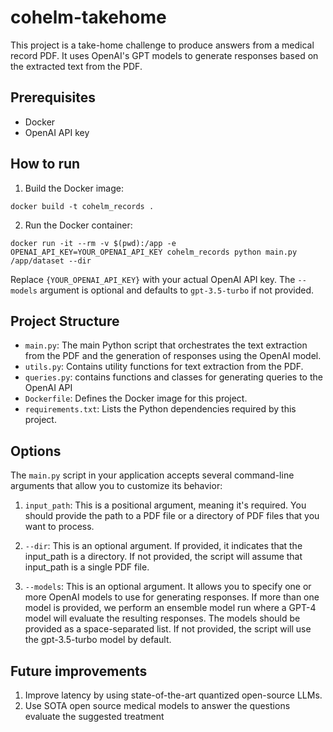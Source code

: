 # cohelm-takehome

This project is a take-home challenge to produce answers from a medical record PDF. It uses OpenAI's GPT models to generate responses based on the extracted text from the PDF.

## Prerequisites

- Docker
- OpenAI API key

## How to run

1. Build the Docker image:

```
docker build -t cohelm_records .
```

2. Run the Docker container:

```
docker run -it --rm -v $(pwd):/app -e OPENAI_API_KEY=YOUR_OPENAI_API_KEY cohelm_records python main.py /app/dataset --dir
```

Replace `{YOUR_OPENAI_API_KEY}` with your actual OpenAI API key. The `--models` argument is optional and defaults to `gpt-3.5-turbo` if not provided.

## Project Structure

- `main.py`: The main Python script that orchestrates the text extraction from the PDF and the generation of responses using the OpenAI model.
- `utils.py`: Contains utility functions for text extraction from the PDF.
- `queries.py`: contains functions and classes for generating queries to the OpenAI API
- `Dockerfile`: Defines the Docker image for this project.
- `requirements.txt`: Lists the Python dependencies required by this project.

## Options

The `main.py` script in your application accepts several command-line arguments that allow you to customize its behavior:

1. `input_path`: This is a positional argument, meaning it's required. You should provide the path to a PDF file or a directory of PDF files that you want to process.

2. `--dir`: This is an optional argument. If provided, it indicates that the input_path is a directory. If not provided, the script will assume that input_path is a single PDF file.

3. `--models`: This is an optional argument. It allows you to specify one or more OpenAI models to use for generating responses. If more than one model is provided, we perform an ensemble model run where a GPT-4 model will evaluate the resulting responses. The models should be provided as a space-separated list. If not provided, the script will use the gpt-3.5-turbo model by default.


## Future improvements

1. Improve latency by using state-of-the-art quantized open-source LLMs.
2. Use SOTA open source medical models to answer the questions evaluate the suggested treatment
